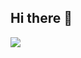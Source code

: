 ## Hi there 👋

<a href="mailto:antonioaltino.iesp@gmail.com">
<img src="https://img.shields.io/badge/Gmail-D14836?style=for-the-badge&logo=gmail&logoColor=white"/>
</a>

<!--
**Alt-Gx3/Alt-Gx3** is a ✨ _special_ ✨ repository because its `README.md` (this file) appears on your GitHub profile.

Here are some ideas to get you started:

- 🔭 I’m currently working on ...
- 🌱 I’m currently learning ...
- 👯 I’m looking to collaborate on ...
- 🤔 I’m looking for help with ...
- 💬 Ask me about ...
- 📫 How to reach me: ...
- 😄 Pronouns: ...
- ⚡ Fun fact: ...
-->
